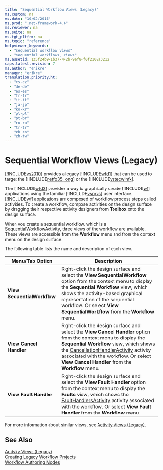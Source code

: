 ```yaml
---
title: "Sequential Workflow Views (Legacy)"
ms.custom: na
ms.date: "10/02/2016"
ms.prod: ".net-framework-4.6"
ms.reviewer: na
ms.suite: na
ms.tgt_pltfrm: na
ms.topic: "reference"
helpviewer_keywords: 
  - "sequential workflow views"
  - "sequential workflows, views"
ms.assetid: 135f24b9-1b37-442b-9ef8-f0f2108a3212
caps.latest.revision: 7
ms.author: "erikre"
manager: "erikre"
translation.priority.ht: 
  - "cs-cz"
  - "de-de"
  - "es-es"
  - "fr-fr"
  - "it-it"
  - "ja-jp"
  - "ko-kr"
  - "pl-pl"
  - "pt-br"
  - "ru-ru"
  - "tr-tr"
  - "zh-cn"
  - "zh-tw"
---
```

# Sequential Workflow Views (Legacy)
[!INCLUDE[vs2010](../codequality/includes/vs2010_md.md)] provides a legacy [!INCLUDE[wfd1](../workflowdesigner/includes/wfd1_md.md)] that can be used to target the [!INCLUDE[netfx35_long](../workflowdesigner/includes/netfx35_long_md.md)] or the [!INCLUDE[vstecwinfx](../workflowdesigner/includes/vstecwinfx_md.md)].  
  
 The [!INCLUDE[wfd2](../workflowdesigner/includes/wfd2_md.md)] provides a way to graphically create [!INCLUDE[wf](../workflowdesigner/includes/wf_md.md)] applications using the familiar [!INCLUDE[vsprvs](../codequality/includes/vsprvs_md.md)] user interface. [!INCLUDE[wf](../workflowdesigner/includes/wf_md.md)] applications are composed of workflow process steps called activities. To create a workflow, compose activities on the design surface by dragging their respective activity designers from **Toolbox** onto the design surface.  
  
 When you create a sequential workflow, which is a [SequentialWorkflowActivity](http://go.microsoft.com/fwlink?LinkID=65040), three views of the workflow are available. These views are accessible from the **Workflow** menu and from the context menu on the design surface.  
  
 The following table lists the name and description of each view.  
  
|Menu/Tab Option|Description|  
|----------------------|-----------------|  
|**View SequentialWorkflow**|Right-click the design surface and select the **View SequentialWorkflow** option from the context menu to display the **Sequential Workflow** view, which shows the activity-based graphical representation of the sequential workflow. Or select **View SequentialWorkflow** from the **Workflow** menu.|  
|**View Cancel Handler**|Right-click the design surface and select the **View Cancel Handler** option from the context menu to display the **Sequential Workflow** view, which shows the [CancellationHandlerActivity](http://go.microsoft.com/fwlink?LinkID=65050) activity associated with the workflow. Or select **View Cancel Handler** from the **Workflow** menu.|  
|**View Fault Handler**|Right-click the design surface and select the **View Fault Handler** option from the context menu to display the **Faults** view, which shows the [FaultHandlersActivity](http://go.microsoft.com/fwlink?LinkID=65055) activity associated with the workflow. Or select **View Fault Handler** from the **Workflow** menu.|  
  
 For more information about similar views, see [Activity Views (Legacy)](../workflowdesigner/activity-views--legacy-.md).  
  
## See Also  
 [Activity Views (Legacy)](../workflowdesigner/activity-views--legacy-.md)   
 [Creating Legacy Workflow Projects](../workflowdesigner/creating-legacy-workflow-projects.md)   
 [Workflow Authoring Modes](http://go.microsoft.com/fwlink?LinkID=65014)
